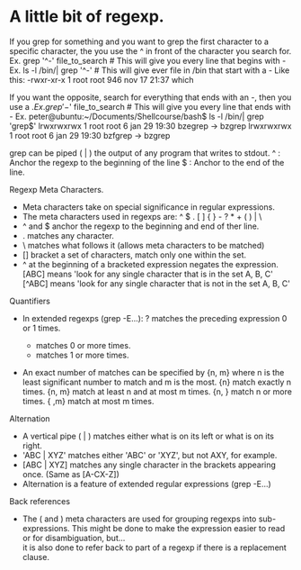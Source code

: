 # A little bit of regexp. 
If you grep for something and you want to grep the first character to a specific character, the you use the ^ in front of the character you search for. 
Ex. grep '^-' file_to_search 	# This will give you every line that begins with - 
Ex. ls -l /bin/| grep '^-'		# This will give ever file in /bin that start with a - 
Like this: -rwxr-xr-x 1 root root     946 nov 17 21:37 which

If you want the opposite, search for everything that ends with an -, then you use a $. 
Ex. grep '-$' file_to_search 	# This will give you every line that ends with - 
Ex. peter@ubuntu:~/Documents/Shellcourse/bash$ ls -l /bin/| grep 'grep$'
lrwxrwxrwx 1 root root       6 jan 29 19:30 bzegrep -> bzgrep
lrwxrwxrwx 1 root root       6 jan 29 19:30 bzfgrep -> bzgrep

grep can be piped ( | ) the output of any program that writes to stdout. 
^ : Anchor the regexp to the beginning of the line 
$ : Anchor to the end of the line. 

Regexp Meta Characters. 
* Meta characters take on special significance in regular expressions. 
* The meta characters used in regexps are: ^ $ . [ ] { } - ? * + ( ) | \ 
* ^ and $ anchor the regexp to the beginning and end of ther line. 
* . matches any character. 
* \ matches what follows it (allows meta characters to be matched) 
*  [] bracket a set of characters, match only one within the set. 
* ^ at the beginning of a bracketed expression negates the expression. 
[ABC] means 'look for any single character that is in the set A, B, C' 
[^ABC] means 'look for any single character that is not in the set A, B, C' 

Quantifiers 
* In extended regexps (grep -E...): 
  ? matches the preceding expression 0 or 1 times. 
  * matches 0 or more times. 
  + matches 1 or more times. 

* An exact number of matches can be specified by {n, m} where n is the least significant number to match and m is the most. 
  {n} match exactly n times. 
  {n, m} match at least n and at most m times. 
  {n, } match n or more times. 
  { ,m} match at most m times. 

Alternation 
* A vertical pipe ( | ) matches either what is on its left or what is on its right. 
* 'ABC | XYZ' matches either 'ABC' or 'XYZ', but not AXY, for example. 
* [ABC | XYZ] matches any single character in the brackets appearing once. (Same as [A-CX-Z]) 
* Alternation is a feature of extended regular expressions (grep -E...) 

Back references 
* The ( and ) meta characters are used for grouping regexps into sub-expressions. 
  This might be done to make the expression easier to read or for disambiguation, but...   
  it is also done to refer back to part of a regexp if there is a replacement clause.   

  
